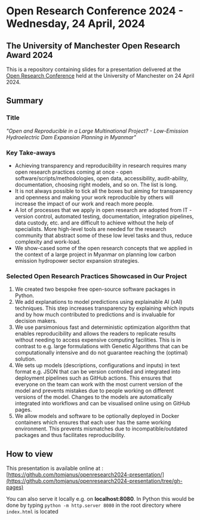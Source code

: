 # Open Research Conference 2024 - Wednesday, 24 April, 2024
## The University of Manchester Open Research Award 2024

This is a repository containing slides for a presentation delivered at the
[Open Research Conference](https://www.openresearch.manchester.ac.uk/news-events/events/or-conference-24/) held at the University of Manchester on 24 April 2024.

## Summary

### Title

*"Open and Reproducible in a Large Multinational Project? - Low-Emission Hydroelectric Dam Expansion Planning in Myanmar"*

### Key Take-aways

* Achieving transparency and reproducibility in research requires many open research practices coming at once - open software/scripts/methodologies, open data, accessibility, audit-ability, documentation, choosing right models, and so on. The list is long.
* It is not always possible to tick all the boxes but aiming for transparency and openness and making your work reproducible by others will increase the impact of our work and reach more people.
* A lot of processes that we apply in open research are adopted from IT - version control, automated testing, documentation, integration pipelines, data custody, etc. and are difficult to achieve without the help of specialists. More high-level tools are needed for the research community that abstract some of these low level tasks and thus, reduce complexity and work-load.
* We show-cased some of the open research concepts that we applied in the context of a large project in Myanmar on planning low carbon emission hydropower sector expansion strategies.

### Selected Open Research Practices Showcased in Our Project

1. We created two bespoke free open-source software packages in Python.
2. We add explanations to model predictions using explainable AI (xAI) techniques. This step increases transparency by explaining which inputs and by how much contributed to predictions and is invaluable for decision makers.
3. We use parsimonious fast and deterministic optimization algorithm that enables reproducibility and allows the readers to replicate results without needing to access expensive computing facilities. This is in contrast to e.g. large formulations with Genetic Algorithms that can be computationally intensive and do not guarantee reaching the (optimal) solution.
4. We sets up models (descriptions, configurations and inputs) in text format e.g. JSON that can be version controlled and integrated into deployment pipelines such as GitHub actions. This ensures that everyone on the team can work with the most current version of the model and prevents mistakes due to people working on different versions of the model. Changes to the models are automatically integrated into workflows and can be visualised online using on GitHub pages.
5. We allow models and software to be optionally deployed in Docker containers which ensures that each user has the same working environment. This prevents mismatches due to incompatible/outdated packages and thus facilitates reproducibility. 

## How to view

This presentation is available online at : [https://github.com/tomjanus/openresearch2024-presentation/](https://github.com/tomjanus/openresearch2024-presentation/tree/gh-pages)

You can also serve it locally e.g. on **localhost:8080**. In Python this would be done by typing
`
python -m http.server 8080
`
in the root directory where `index.html` is located
